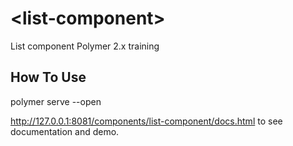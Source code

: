 # \<list-component\>

List component Polymer 2.x training

## How To Use

polymer serve --open

http://127.0.0.1:8081/components/list-component/docs.html to see documentation and demo.